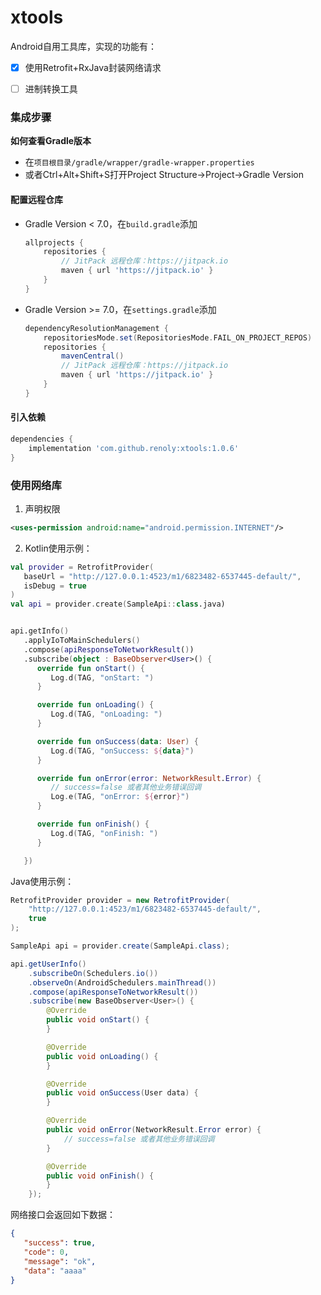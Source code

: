 # xtools
Android自用工具库，实现的功能有：

- [x] 使用Retrofit+RxJava封装网络请求
- [ ] 进制转换工具



### 集成步骤

**如何查看Gradle版本**

- 在`项目根目录/gradle/wrapper/gradle-wrapper.properties`
- 或者Ctrl+Alt+Shift+S打开Project Structure->Project->Gradle Version

#### 配置远程仓库

- Gradle Version < 7.0，在`build.gradle`添加

  ```groovy
  allprojects {
      repositories {
          // JitPack 远程仓库：https://jitpack.io
          maven { url 'https://jitpack.io' }
      }
  }
  ```

- Gradle Version >= 7.0，在`settings.gradle`添加

  ```groovy
  dependencyResolutionManagement {
      repositoriesMode.set(RepositoriesMode.FAIL_ON_PROJECT_REPOS)
      repositories {
          mavenCentral()
          // JitPack 远程仓库：https://jitpack.io
          maven { url 'https://jitpack.io' }
      }
  }
  ```

#### 引入依赖

```groovy
dependencies {
    implementation 'com.github.renoly:xtools:1.0.6'
}
```



### 使用网络库

1. 声明权限


```xml
<uses-permission android:name="android.permission.INTERNET"/>
```

2. Kotlin使用示例：

```kotlin
val provider = RetrofitProvider(
   baseUrl = "http://127.0.0.1:4523/m1/6823482-6537445-default/",
   isDebug = true
)
val api = provider.create(SampleApi::class.java)


api.getInfo()
   .applyIoToMainSchedulers()
   .compose(apiResponseToNetworkResult())
   .subscribe(object : BaseObserver<User>() {
      override fun onStart() {
         Log.d(TAG, "onStart: ")
      }

      override fun onLoading() {
         Log.d(TAG, "onLoading: ")
      }

      override fun onSuccess(data: User) {
         Log.d(TAG, "onSuccess: ${data}")
      }

      override fun onError(error: NetworkResult.Error) {
         // success=false 或者其他业务错误回调
         Log.e(TAG, "onError: ${error}")
      }

      override fun onFinish() {
         Log.d(TAG, "onFinish: ")
      }

   })
```

Java使用示例：

```java
RetrofitProvider provider = new RetrofitProvider(
    "http://127.0.0.1:4523/m1/6823482-6537445-default/",
    true
);

SampleApi api = provider.create(SampleApi.class);

api.getUserInfo()
    .subscribeOn(Schedulers.io())
    .observeOn(AndroidSchedulers.mainThread())
    .compose(apiResponseToNetworkResult())
    .subscribe(new BaseObserver<User>() {
        @Override
        public void onStart() {
        }

        @Override
        public void onLoading() {
        }

        @Override
        public void onSuccess(User data) {
        }

        @Override
        public void onError(NetworkResult.Error error) {
            // success=false 或者其他业务错误回调
        }

        @Override
        public void onFinish() {
        }
    });
```





网络接口会返回如下数据：

```json
{
   "success": true,
   "code": 0,
   "message": "ok",
   "data": "aaaa"
}
```






